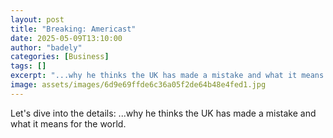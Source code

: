 ```yaml
---
layout: post
title: "Breaking: Americast"
date: 2025-05-09T13:10:00
author: "badely"
categories: [Business]
tags: []
excerpt: "...why he thinks the UK has made a mistake and what it means for the world."
image: assets/images/6d9e69ffde6c36a05f2de64b48e4fed1.jpg
---
```


Let's dive into the details: ...why he thinks the UK has made a mistake and what it means for the world.

